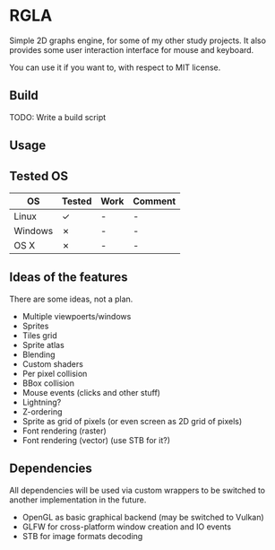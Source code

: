 # RGLA

Simple 2D graphs engine, for some of my other study projects.
It also provides some user interaction interface for mouse and keyboard.

You can use it if you want to, with respect to MIT license.

## Build

TODO: Write a build script

## Usage

## Tested OS

| OS        | Tested    | Work  | Comment   |
| --------- | --------- | ----- | --------- |
| Linux     | ✓         | -     | -         |
| Windows   | ✗         | -     | -         |
| OS X      | ✗         | -     | -         |

## Ideas of the features

There are some ideas, not a plan.

* Multiple viewpoerts/windows
* Sprites
* Tiles grid
* Sprite atlas
* Blending
* Custom shaders
* Per pixel collision
* BBox collision
* Mouse events (clicks and other stuff)
* Lightning?
* Z-ordering
* Sprite as grid of pixels (or even screen as 2D grid of pixels)
* Font rendering (raster)
* Font rendering (vector) (use STB for it?)

## Dependencies

All dependencies will be used via custom wrappers to be switched to another implementation in the future.

* OpenGL as basic graphical backend (may be switched to Vulkan)
* GLFW for cross-platform window creation and IO events
* STB for image formats decoding

